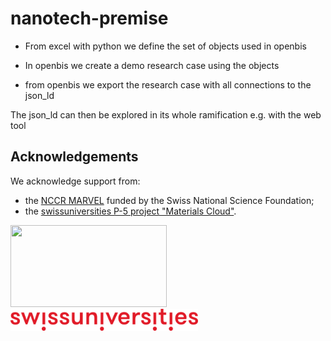 # nanotech-premise

- From excel with python we define the set of objects used in openbis

- In openbis we create a demo research case using the objects

- from openbis we export the research case with all connections to the json_ld

The json_ld can then be explored in its whole ramification e.g. with the web tool


## Acknowledgements
We acknowledge support from:
* the [NCCR MARVEL](http://nccr-marvel.ch/) funded by the Swiss National Science Foundation;
* the [swissuniversities P-5 project "Materials Cloud"](https://www.materialscloud.org/swissuniversities).

<img src="https://raw.githubusercontent.com/aiidateam/aiida-quantumespresso/develop/docs/source/images/MARVEL.png" width="250px" height="131px"/>
<img src="https://raw.githubusercontent.com/aiidateam/aiida-quantumespresso/develop/docs/source/images/swissuniversities.png" width="300px" height="35px"/>
